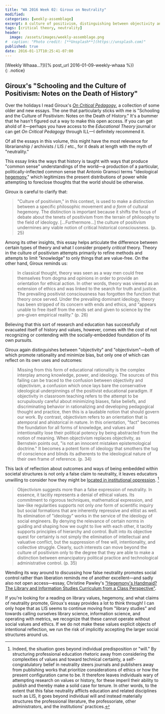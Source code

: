 ```yaml
---
title: "WA 2016 Week 02: Giroux on Neutrality"
modified:
categories: [weekly-assemblage]
excerpt: A culture of positivism, distinguishing between objectivity and objectivism, hegemony, false neutrality, values—this article has all sorts of relevance for librarianship!
tags: [critical theory, neutrality]
header:
  image: /assets/images/weekly-assemblage.png
#  caption: "Photo credit: [**Unsplash**](https://unsplash.com)"
published: true
date: 2016-01-17T10:25:41-07:00
---
```

  
[Weekly Whaaa…?]({% post_url 2016-01-09-weekly-whaaa %})  
{: .notice}  

## Giroux's "Schooling and the Culture of Positivism: Notes on the Death of History"   

Over the holidays I read Giroux's [_On Critical Pedagogy_](https://www.worldcat.org/oclc/694396588), a collection of some older and new essays. The one that particularly sticks with me is "Schooling and the Culture of Positivism: Notes on the Death of History." It's a bummer that he hasn't figured out a way to make this open access. If you can get ahold of it—perhaps you have access to the _Educational Theory_ journal or can get _On Critical Pedagogy_ through ILL—I definitely recommend it.  

Of all the essays in this volume, this might have the most relevance for librarianship / archivists / LIS / etc., for it deals at length with the myth of "neutrality."  

This essay links the ways that history is taught with ways that produce "common sense" understandings of the world—a production of a particular, politically-inflected common sense that Antonio Gramsci terms "ideological [hegemony](https://scholarblogs.emory.edu/postcolonialstudies/2014/06/20/hegemony-in-gramsci/)," which legitimizes the present distributions of power while attempting to foreclose thoughts that the world should be otherwise.  

Giroux is careful to clarify that:   

> "Culture of positivism," in this context, is used to make a distinction between a specific philosophic movement and _a form_ of cultural hegemony. The distinction is important because it shifts the focus of debate about the tenets of positivism from the terrain of philosophy to the field of ideology. […Furthermore…] the culture of positivism undermines any viable notion of critical historical consciousness. (p. 25)   

Among its other insights, this essay helps articulate the difference between certain types of theory and what I consider properly _critical_ theory. Theory in the culture of positivism attempts primarily to refine methods and attempts to limit "knowledge" to only things that are value-free. On the other hand, Giroux reminds us:  

> In classical thought, theory was seen as a way men could free themselves from dogma and opinions in order to provide an orientation for ethical action. In other words, theory was viewed as an extension of ethics and was linked to the search for truth and justice. The prevailing positivist consciousness has forgotten the function that theory once served. Under the prevailing dominant ideology, theory has been stripped of its concern with ends and ethics, and "appears unable to free itself from the ends set and given to science by the pre-given empirical reality." (p. 26)   

Believing that this sort of research and education has successfully evacuated itself of history and values, however, comes with the cost of not recognizing or contending with the socially-embedded foundation of its own pursuits.

Giroux again distinguishes between "objectivity" and "objectivism"—both of which promote rationality and minimize bias, but only one of which can reflect on its own uses and outcomes:   

> Missing from this form of educational rationality is the complex interplay among knowledge, power, and ideology. The sources of this failing can be traced to the confusion between objectivity and objectivism, a confusion which once lays bare the conservative ideological underpinnings of the positivist educational paradigm. If objectivity in classroom teaching refers to the attempt to be scrupulously careful about minimizing biases, false beliefs, and discriminating behavior in rationalizing and developing pedagogical thought and practice, then this is a laudable notion that should govern our work. By contrast, objectivism refers to an orientation that is atemporal and ahistorical in nature. In this orientation, "fact" becomes the foundation for all forms of knowledge, and values and intentionality lose their political potency by being abstracted from the notion of meaning. When objectivism replaces objectivity, as Bernstein points out, "is not an innocent mistaken epistemological doctrine." It becomes a potent form of ideology that smothers the tug of conscience and blinds its adherents to the ideological nature of their own frame of reference. (p. 34)  

This lack of reflection about outcomes and ways of being embedded within societal structures is not only a false claim to neutrality, it leaves educators unwilling to consider how they might be [located in institutional oppression](http://www.inthelibrarywiththeleadpipe.org/2014/locating-the-library-in-institutional-oppression/). [^unable]     

[^unable]: Indeed, the situation goes beyond individual predisposition or "will." By structuring professional education rhetoric away from considering the complexities of values and toward technical certainty, a self-congratulatory belief in neutrality steers journals and publishers away from publishing works that prioritize considerations of ethics or how the present configuration came to be. It therefore leaves individuals wary of attempting research on values or history, for these imperil their ability to publish and thereby make a solid case for tenure. In other words, to the extent that this false neutrality afflicts education and related disciplines such as LIS, it goes beyond individual will and instead materially structures the professional literature, the professoriate, other administrators, and the institutions' practices.   

> Objectivism suggests more than a false expression of neutrality. In essence, it tacitly represents a denial of ethical values. Its commitment to rigorous techniques, mathematical expression, and law-like regularities supports not only _one_ form of scientific inquiry but social formations that are inherently repressive and elitist as well. Its elimination of "ideology" works in the service of the ideology of social engineers. By denying the relevance of certain norms in guiding and shaping how we ought to live with each other, it tacitly supports principles of hierarchy and control. Built into its objective quest for certainty is not simply the elimination of intellectual and valuative conflict, but the suppression of free will, intentionality, and collective struggle. Clearly, such interests can move beyond the culture of positivism only to the degree that they are able to make a distinction between emancipatory political practice and technological administrative control. (p. 35)  

Wending its way around to discussing how false neutrality promotes social control rather than liberation reminds me of another excellent—and sadly also not open access—essay, Christine Pawley's ["Hegemony's Handmaid? The Library and Information Studies Curriculum from a Class Perspective"](http://www.journals.uchicago.edu/doi/abs/10.1086/602955).  

If you're looking for a reading on library values, hegemony, and what claims of neutrality promote, Giroux's essay provides a lot to think through! I can only hope that as LIS seems to continue moving from "library studies" and towards calling ourselves library science, information science, and operating with metrics, we recognize that these cannot operate without social values and ethics. If we do not make these values explicit objects of intentional reflection, we run the risk of implicitly accepting the larger social structures around us.  






